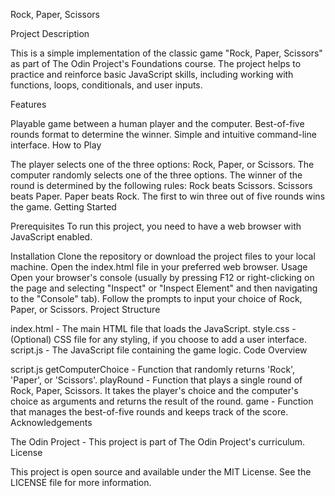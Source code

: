 Rock, Paper, Scissors

Project Description

This is a simple implementation of the classic game "Rock, Paper, Scissors" as part of The Odin Project's Foundations course. The project helps to practice and reinforce basic JavaScript skills, including working with functions, loops, conditionals, and user inputs.

Features

Playable game between a human player and the computer.
Best-of-five rounds format to determine the winner.
Simple and intuitive command-line interface.
How to Play

The player selects one of the three options: Rock, Paper, or Scissors.
The computer randomly selects one of the three options.
The winner of the round is determined by the following rules:
Rock beats Scissors.
Scissors beats Paper.
Paper beats Rock.
The first to win three out of five rounds wins the game.
Getting Started

Prerequisites
To run this project, you need to have a web browser with JavaScript enabled.

Installation
Clone the repository or download the project files to your local machine.
Open the index.html file in your preferred web browser.
Usage
Open your browser's console (usually by pressing F12 or right-clicking on the page and selecting "Inspect" or "Inspect Element" and then navigating to the "Console" tab).
Follow the prompts to input your choice of Rock, Paper, or Scissors.
Project Structure

index.html - The main HTML file that loads the JavaScript.
style.css - (Optional) CSS file for any styling, if you choose to add a user interface.
script.js - The JavaScript file containing the game logic.
Code Overview

script.js
getComputerChoice - Function that randomly returns 'Rock', 'Paper', or 'Scissors'.
playRound - Function that plays a single round of Rock, Paper, Scissors. It takes the player's choice and the computer's choice as arguments and returns the result of the round.
game - Function that manages the best-of-five rounds and keeps track of the score.
Acknowledgements

The Odin Project - This project is part of The Odin Project's curriculum.
License

This project is open source and available under the MIT License. See the LICENSE file for more information.
